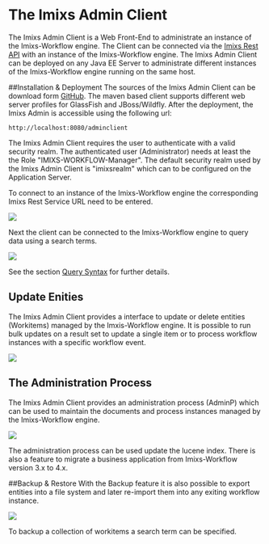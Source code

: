 # The Imixs Admin Client
The Imixs Admin Client is a Web Front-End to administrate an instance of the Imixs-Workflow engine. The Client can be connected via the [Imixs Rest API](./restapi/index.html) with an instance of the Imixs-Workflow engine. The Imixs Admin Client can be deployed on any Java EE Server to administrate different instances of the Imixs-Workflow engine running on the same host. 
 
##Installation & Deployment
The sources of the Imixs Admin Client can be download form [GitHub](https://github.com/imixs/imixs-admin/releases). The maven based client supports different web server profiles for GlassFish and JBoss/Wildfly. After the deployment, the Imixs Admin is accessible using the following url:

	http://localhost:8080/adminclient 

The Imixs Admin Client requires the user to authenticate with a valid security realm. The authenticated user (Administrator) needs at least the the Role "IMIXS-WORKFLOW-Manager". The default security realm used by the Imixs Admin Client is "imixsrealm" which can to be configured on the Application Server. 

To connect to an instance of the Imixs-Workflow engine the corresponding Imixs Rest Service URL need to be entered. 

<img src="images/imixs-admin-client-01.png" /> 
 
Next the client can be connected to the Imixs-Workflow engine to query data using a search terms.

<img src="images/imixs-admin-client-02.png" /> 
  
See the section [Query Syntax](./engine/queries.html) for further details. 

## Update Enities

The Imixs Admin Client provides a interface to update or delete entities (Workitems) managed by the Imxis-Workflow engine. It is possible to run bulk updates on a result set to update a single item or to process workflow instances with a specific workflow event. 

<img src="images/imixs-admin-client-03.png" /> 

## The Administration Process
The Imixs Admin Client provides an administration process (AdminP) which can be used to maintain the documents and process instances managed by the Imixs-Workflow engine. 

<img src="images/imixs-admin-client-04.png" /> 

The administration process can be used update the lucene index. There is also a feature to migrate a business application from Imixs-Workflow version 3.x to 4.x.


##Backup & Restore
With the Backup feature it is also possible to export entities into a file system and later re-import them into any exiting workflow instance.

<img src="images/imixs-admin-client-05.png" /> 

 
To backup a collection of workitems a search term can be specified.
 